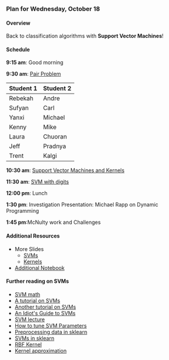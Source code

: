 ### Plan for Wednesday, October 18

#### Overview

Back to classification algorithms with **Support Vector Machines**!

#### Schedule

**9:15 am**: Good morning

**9:30 am**: [Pair Problem](pair.md)

| Student 1 | Student 2 |
|---|---|
| Rebekah | Andre |
| Sufyan | Carl |
| Yanxi | Michael |
| Kenny | Mike |
| Laura | Chuoran |
| Jeff | Pradnya |
| Trent | Kalgi |

**10:30 am**: [Support Vector Machines](SVM_Part1.pdf)[ and Kernels](SVM_Part2.pdf)

**11:30 am**: [SVM with digits](SVM_digits.ipynb)

**12:00 pm**: Lunch

**1:30 pm**: Investigation Presentation: Michael Rapp on Dynamic Programming

**1:45 pm**:McNulty work and Challenges

#### Additional Resources

* More Slides  
  * [SVMs](add_resources/SVMs.pdf)
  * [Kernels](add_resources/Kernels.pdf)
* [Additional Notebook](add_resources/SVMs.ipynb)

#### Further reading on SVMs

 * [SVM math](http://www.csie.ntu.edu.tw/~cjlin/papers/libsvm.pdf)
 * [A tutorial on SVMs](http://research.microsoft.com/pubs/67119/svmtutorial.pdf)
 * [Another tutorial on SVMs](http://www.cs.columbia.edu/~kathy/cs4701/documents/jason_svm_tutorial.pdf)
 * [An Idiot's Guide to SVMs](http://www.cs.ucf.edu/courses/cap6412/fall2009/papers/Berwick2003.pdf)
 * [SVM lecture](http://www.slideshare.net/shaochuan/support-vector-machine-2449514)
 * [How to tune SVM Parameters](http://www.svms.org/parameters/)
 * [Preprocessing data in sklearn](http://scikit-learn.org/stable/modules/preprocessing.html)
 * [SVMs in sklearn](http://scikit-learn.org/stable/modules/svm.html)
 * [RBF Kernel](https://charlesmartin14.wordpress.com/2012/02/06/kernels_part_1/)
 * [Kernel approximation](http://scikit-learn.org/stable/modules/kernel_approximation.html)
